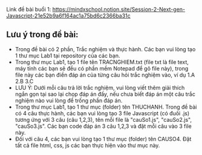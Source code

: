 Link đề bài buổi 1: https://mindxschool.notion.site/Session-2-Next-gen-Javascript-21e52b9a6f164ac1a75bd6c2366ba31c

## Lưu ý trong đề bài:
- Trong đề bài có 2 phần, Trắc nghiệm và thực hành. Các bạn vui lòng tạo 1 thư mục Lab1 tại repository của các bạn.
- Trong thư mục Lab1, tạo 1 file tên TRACNGHIEM.txt (file txt là file text, máy tính các bạn sẽ đều có phần mềm Notepad để gõ file này), trong file này các bạn điền đáp án của từng câu hỏi trắc nghiệm vào, ví dụ 1.A 2.B 3.C
- LƯU Ý: Dưới mỗi câu trả lời trắc nghiệm, vui lòng viết thêm giải thích ngắn gọn tại sao lại chọp đáp án đấy, nếu chưa biết đáp án một câu trắc nghiệm nào vui lòng để trống phần đáp án.
- Trong thư mục Lab1, tạo 1 thư mục (folder) tên THUCHANH. Trong đề bài có 4 câu thực hành, các bạn vui lòng tạo 3 file Javascript (có đuôi .js) tương ứng với 3 câu (câu 1,2,3), tên mỗi file là "cauSo1.js", "cauSo2.js", "cauSo3.js". Các bạn code đáp án 3 câu 1,2,3 và đặt mỗi câu vào 3 file này.
- Đối với câu 4, các bạn vui lòng tạo 1 thư mục (folder) tên CAUSO4. Đặt tất cả file html, css, js các bạn thực hiện vào thư mục này.